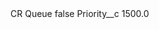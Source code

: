 <?xml version="1.0" encoding="UTF-8"?>
<CustomMetadata xmlns="http://soap.sforce.com/2006/04/metadata" xmlns:xsi="http://www.w3.org/2001/XMLSchema-instance" xmlns:xsd="http://www.w3.org/2001/XMLSchema">
    <label>CR Queue</label>
    <protected>false</protected>
    <values>
        <field>Priority__c</field>
        <value xsi:type="xsd:double">1500.0</value>
    </values>
</CustomMetadata>
